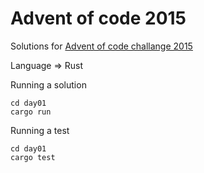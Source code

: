 # Advent of code 2015

Solutions for [Advent of code challange 2015](https://adventofcode.com/2015)

Language => Rust

Running a solution

```
cd day01
cargo run
```

Running a test

```
cd day01
cargo test
```

